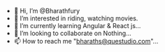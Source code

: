 - 👋 Hi, I’m @Bharathfury
- 👀 I’m interested in riding, watching movies.
- 🌱 I’m currently learning Angular & React js...
- 💞️ I’m looking to collaborate on Nothing...
- 📫 How to reach me "bharaths@questudio.com"...

<!---
Bharathfury/Bharathfury is a ✨ special ✨ repository because its `README.md` (this file) appears on your GitHub profile.
You can click the Preview link to take a look at your changes.
--->

